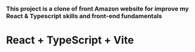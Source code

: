 
### This project is a clone of front Amazon website for improve my React & Typescript skills and front-end fundamentals

# React + TypeScript + Vite

